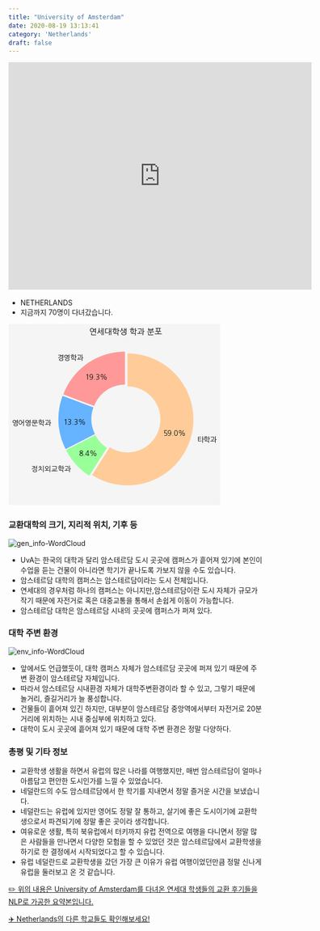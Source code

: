 ```yaml
---
title: "University of Amsterdam"
date: 2020-08-19 13:13:41
category: 'Netherlands'
draft: false
---
```


<iframe
width="600"
height="450"
frameborder="0" style="border:0"
src="https://www.google.com/maps/embed/v1/place?key=AIzaSyC9e1AME-pVmWC4hBpFdu5S4dKzyepa3HQ&q=University+of+Amsterdam&center=52.3558182,4.9557263&zoom=14" allowfullscreen>
</iframe>

* NETHERLANDS
* 지금까지 70명이 다녀갔습니다. 

![department-info](../plots/NL000008.png)
### 교환대학의 크기, 지리적 위치, 기후 등
![gen_info-WordCloud](../univ_wordclouds_okt/gen_info/NL000008_gen_info_okt.png)

* UvA는 한국의 대학과 달리 암스테르담 도시 곳곳에 캠퍼스가 흩어져 있기에 본인이 수업을 듣는 건물이 아니라면 학기가 끝나도록 가보지 않을 수도 있습니다.
* 암스테르담 대학의 캠퍼스는 암스테르담이라는 도시 전체입니다.
* 연세대의 경우처럼 하나의 캠퍼스는 아니지만,암스테르담이란 도시 자체가 규모가 작기 때문에 자전거로 혹은 대중교통을 통해서 손쉽게 이동이 가능합니다.
* 암스테르담 대학은 암스테르담 시내의 곳곳에 캠퍼스가 퍼져 있다.


### 대학 주변 환경

![env_info-WordCloud](../univ_wordclouds_okt/env_info/NL000008_env_info_okt.png)

* 앞에서도 언급했듯이, 대학 캠퍼스 자체가 암스테르담 곳곳에 퍼져 있기 때문에 주변 환경이 암스테르담 자체입니다.
* 따라서 암스테르담 시내환경 자체가 대학주변환경이라 할 수 있고, 그렇기 때문에 놀거리, 즐길거리가 늘 풍성합니다.
* 건물들이 흩어져 있긴 하지만, 대부분이 암스테르담 중앙역에서부터 자전거로 20분 거리에 위치하는 시내 중심부에 위치하고 있다.
* 대학이 도시 곳곳에 흩어져 있기 때문에 대학 주변 환경은 정말 다양하다.


### 총평 및 기타 정보 
* 교환학생 생활을 하면서 유럽의 많은 나라를 여행했지만, 매번 암스테르담이 얼마나 아름답고 편안한 도시인가를 느낄 수 있었습니다.
* 네덜란드의 수도 암스테르담에서 한 학기를 지내면서 정말 즐거운 시간을 보냈습니다.
* 네덜란드는 유럽에 있지만 영어도 정말 잘 통하고, 살기에 좋은 도시이기에 교환학생으로서 파견되기에 정말 좋은 곳이라 생각합니다.
* 여유로운 생활, 특히 북유럽에서 터키까지 유럽 전역으로 여행을 다니면서 정말 많은 사람들을 만나면서 다양한 모험을 할 수 있었던 것은 암스테르담에서 교환학생을 하기로 한 결정에서 시작되었다고 할 수 있습니다.
* 유럽 네덜란드로 교환학생을 갔던 가장 큰 이유가 유럽 여행이었던만큼 정말 신나게 유럽을 둘러보고 온 것 같습니다.


[✏️ 위의 내용은 University of Amsterdam를 다녀온 연세대 학생들의 교환 후기들을 NLP로 가공한 요약본입니다.](http://oia.yonsei.ac.kr/partner/expReport.asp?ucode=NL000008&bgbn=A)

[✈️ Netherlands의 다른 학교들도 확인해보세요!](https://yonsei-exchange.netlify.app/?category=Netherlands)
